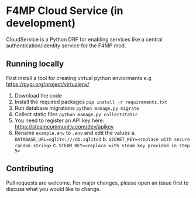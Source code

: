 # F4MP Cloud Service (in development)

CloudService is a Python DRF for enabling services like a central authentication/identity service for the F4MP mod.

## Running locally

First install a tool for creating virtual python enviorments e.g https://pypi.org/project/virtualenv/

 1. Download the code
 2. Install the required packages ```pip install -r requirements.txt```
 3. Run database migrations ```python manage.py migrate```
 4. Collect static files ```python manage.py collectstatic```
 5. You need to register an API key here: https://steamcommunity.com/dev/apikey
 6. Rename ```example.env``` to ```.env``` and edit the values
	 a. ```DATABASE_URL=sqlite:///db.sqlite3```
	 b. ```SECRET_KEY=<replace with secure random string>```
	 c. ```STEAM_KEY=<replace with steam key provided in step 5>```


## Contributing
Pull requests are welcome. For major changes, please open an issue first to discuss what you would like to change.